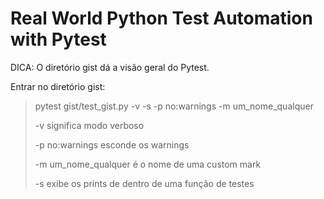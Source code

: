 # Real World Python Test Automation with Pytest

DICA: O diretório gist dá a visão geral do Pytest.

Entrar no diretório gist:
> pytest gist/test_gist.py -v -s -p no:warnings -m um_nome_qualquer
> 
> -v significa modo verboso
> 
> -p no:warnings esconde os warnings
> 
> -m um_nome_qualquer é o nome de uma custom mark
> 
> -s exibe os prints de dentro de uma função de testes
